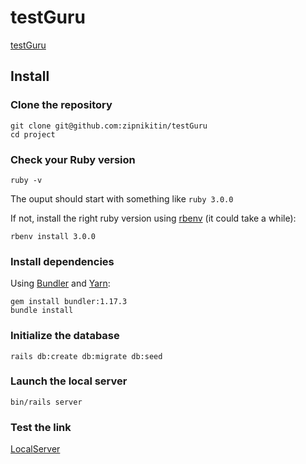 # testGuru
[testGuru](https://github.com/zipnikitin/testGuru)

## Install

### Clone the repository

```shell
git clone git@github.com:zipnikitin/testGuru
cd project
```

### Check your Ruby version

```shell
ruby -v
```

The ouput should start with something like `ruby 3.0.0`

If not, install the right ruby version using [rbenv](https://github.com/rbenv/rbenv) (it could take a while):

```shell
rbenv install 3.0.0
```

### Install dependencies

Using [Bundler](https://github.com/bundler/bundler) and [Yarn](https://github.com/yarnpkg/yarn):

```shell
gem install bundler:1.17.3
bundle install
```

### Initialize the database

```shell
rails db:create db:migrate db:seed
```

### Launch the local server

```shell
bin/rails server
```

### Test the link

[LocalServer](http://localhost:3000)


